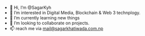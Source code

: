- 👋 Hi, I’m @SagarKyh
- 👀 I’m interested in Digital Media, Blockchain & Web 3 technplogy.
- 🌱 I’m currently learning new things
- 💞️ I’m looking to collaborate on projects.
- 📫 reach me via mail@sagarkhatiwada.com.np

<!---
SagarKhtw/SagarKhtw is a ✨ special ✨ repository because its `README.md` (this file) appears on your GitHub profile.
You can click the Preview link to take a look at your changes.
--->
